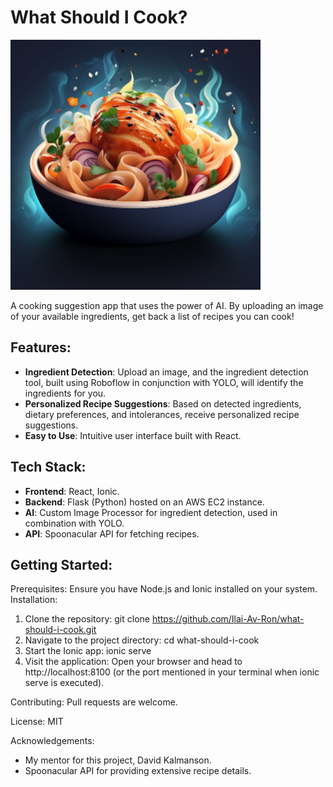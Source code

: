 # What Should I Cook?

![Project Logo](log.png) 

A cooking suggestion app that uses the power of AI. By  uploading an image of your available ingredients, get back a list of recipes you can cook!

## Features:

- **Ingredient Detection**: Upload an image, and the ingredient detection tool, built using Roboflow in conjunction with YOLO, will identify the ingredients for you.
- **Personalized Recipe Suggestions**: Based on detected ingredients, dietary preferences, and intolerances, receive personalized recipe suggestions.
- **Easy to Use**: Intuitive user interface built with React.

## Tech Stack:

- **Frontend**: React, Ionic.
- **Backend**: Flask (Python) hosted on an AWS EC2 instance.
- **AI**: Custom Image Processor for ingredient detection, used in combination with YOLO.
- **API**: Spoonacular API for fetching recipes.

## Getting Started:

Prerequisites:
Ensure you have Node.js and Ionic installed on your system.
Installation:
1. Clone the repository:
git clone https://github.com/Ilai-Av-Ron/what-should-i-cook.git
2. Navigate to the project directory:
cd what-should-i-cook
3. Start the Ionic app:
ionic serve
4. Visit the application: Open your browser and head to http://localhost:8100 (or the port mentioned in your terminal when ionic serve is executed).

Contributing:
Pull requests are welcome. 

License:
MIT

Acknowledgements:
- My mentor for this project, David Kalmanson.
- Spoonacular API for providing extensive recipe details.
